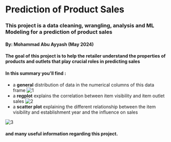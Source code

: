 # Prediction of Product Sales
### This project is a data cleaning, wrangling, analysis and ML Modeling for a prediction of product sales
#### By: Mohammad Abu Ayyash (May 2024)
#### The goal of this project is to help the retailer understand the properties of products and outlets that play crucial roles in predicting sales

#### In this summary you'll find :
- a **general** distribution of data in the numerical columns of this data frame
![1](https://github.com/achelousace/Prediction-of-Product/assets/168934903/7ca75718-f700-4505-bfe2-8ae839502341)
- a **regplot** explains the correlation between item visibility and item outlet sales
![2](https://github.com/achelousace/Prediction-of-Product/assets/168934903/218ca313-35ca-4c85-9bb9-5c07b6ec25b5)
- a **scatter plot** explaining the different relationship between the item visibility and establishment year and the influence on sales

![3](https://github.com/achelousace/Prediction-of-Product/assets/168934903/c2e535f2-c3bd-4d75-b528-cfebba66f785)
#### and many useful information regarding this project.
